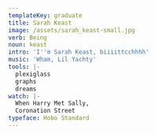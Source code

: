 ```yaml
---
templateKey: graduate
title: Sarah Keast
image: /assets/sarah_keast-small.jpg
verb: Being
noun: keast
intro: 'I''m Sarah Keast, biiiittcchhhh'
music: 'Wham, Lil Yachty'
tools: |-
  plexiglass
  graphs
  dreams
watch: |-
  When Harry Met Sally,
  Coronation Street
typeface: Hobo Standard
---
```


